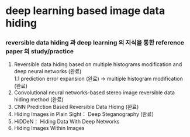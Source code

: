 # deep learning based image data hiding
### reversible data hiding 과 deep learning 의 지식을 통한 reference paper 의 study/practice  

1. Reversible data hiding based on multiple histograms modification and deep neural networks (완료)  
            1.1 prediction error expansion (완료) -> multiple histogram modification (완료)
2. Convolutional neural networks-based stereo image reversible data hiding method  (완료)
3. CNN Prediction Based Reversible Data Hiding (완료)  
4. Hiding Images in Plain Sight： Deep Steganography (완료)  
5. HiDDeN： Hiding Data With Deep Networks  
6. Hiding Images Within Images
